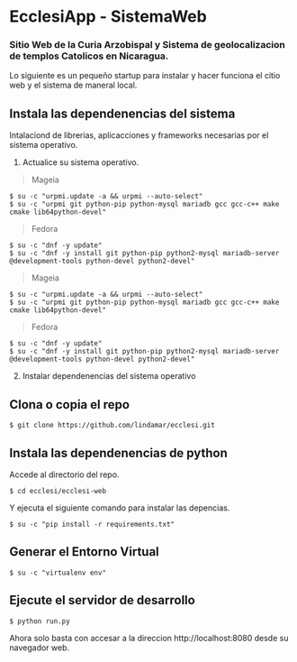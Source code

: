 # EcclesiApp - SistemaWeb
### Sitio Web de la Curia Arzobispal y Sistema de geolocalizacion de templos Catolicos en Nicaragua.

Lo siguiente es un pequeño startup para instalar y hacer funciona el citio web y el sistema de maneral local.

## Instala las dependenencias del sistema

Intalaciond de librerias, aplicacciones y frameworks necesarias por el sistema operativo.

1. Actualice su sistema operativo.

> Mageia

```bashscript
$ su -c "urpmi.update -a && urpmi --auto-select"
$ su -c "urpmi git python-pip python-mysql mariadb gcc gcc-c++ make cmake lib64python-devel"
```

> Fedora

```bashscript
$ su -c "dnf -y update"
$ su -c "dnf -y install git python-pip python2-mysql mariadb-server @development-tools python-devel python2-devel"
```


> Mageia

```bashscript
$ su -c "urpmi.update -a && urpmi --auto-select"
$ su -c "urpmi git python-pip python-mysql mariadb gcc gcc-c++ make cmake lib64python-devel"
```

> Fedora

```bashscript
$ su -c "dnf -y update"
$ su -c "dnf -y install git python-pip python2-mysql mariadb-server @development-tools python-devel python2-devel"
```

2. Instalar dependenencias del sistema operativo

## Clona o copia el repo

```bashscript
$ git clone https://github.com/lindamar/ecclesi.git
```

## Instala las dependenencias de python

Accede al directorio del repo.

```bashscript
$ cd ecclesi/ecclesi-web
```

Y ejecuta el siguiente comando para instalar las depencias.

```bashscript
$ su -c "pip install -r requirements.txt"
```

## Generar el Entorno Virtual

```bashscript
$ su -c "virtualenv env"
```

## Ejecute el servidor de desarrollo

```bashscript
$ python run.py
```

Ahora solo basta con accesar a la direccion http://localhost:8080 desde su navegador web.
